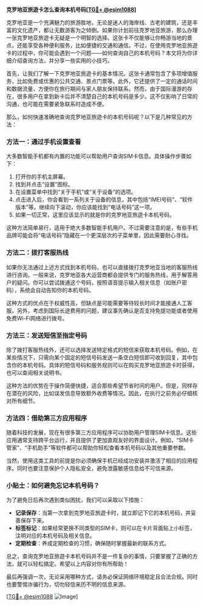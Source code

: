 **克罗地亚旅遊卡怎么查询本机号码[[TG💪+ @esim1088](https://t.me/s/esim1088)]**

克罗地亚是一个充满魅力的旅游胜地，无论是迷人的海岸线、古老的建筑，还是丰富的文化遗产，都让无数游客为之倾倒。如果你计划前往克罗地亚旅游，那么办理一张克罗地亚旅遊卡无疑是一个明智的选择。这张卡不仅能够让你畅游当地的景点，还能享受各种便利服务，比如便捷的交通和通信。不过，在使用克罗地亚旅遊卡的过程中，你可能会遇到一个问题——如何查询自己的本机号码？本文将为你详细介绍查询方法，并分享一些实用的小技巧。

首先，让我们了解一下克罗地亚旅遊卡的基本情况。这张卡通常包含了多项增值服务，比如免费或优惠的公共交通、景点门票等。此外，它还提供了一定的通话时间和数据流量，方便你在旅行期间与家人朋友保持联系。然而，由于国际漫游的存在，很多用户在拿到新卡后并不清楚自己的本机号码是多少。这不仅影响了日常的沟通，也可能在需要紧急联系时造成不便。

那么，如何快速准确地查询克罗地亚旅遊卡的本机号码呢？以下是几种常见的方法：

### 方法一：通过手机设置查看

大多数智能手机都有内置的功能可以帮助用户查询SIM卡信息。具体操作步骤如下：

1. 打开你的手机主屏幕。
2. 找到并点击“设置”图标。
3. 在设置菜单中找到“关于手机”或“关于设备”的选项。
4. 点击进入后，你会看到一系列关于设备的信息，其中包括“IMEI号码”、“软件版本”等。继续向下滚动，你应该能找到“电话号码”这一项。
5. 如果一切正常，这里应该显示的就是你的克罗地亚旅遊卡本机号码。

这种方法简单易行，适用于绝大多数智能手机用户。不过需要注意的是，有些手机品牌可能会将“电话号码”隐藏在一个更深层次的子菜单里，因此需要耐心寻找。

### 方法二：拨打客服热线

如果你无法通过上述方式找到本机号码，也可以直接拨打克罗地亚当地的客服热线进行咨询。一般来说，克罗地亚各大运营商都会提供专门的服务热线，用于解答用户的疑问。你可以尝试拨通这个号码，按照语音提示输入相关信息（如账户密码），系统会自动告知你的本机号码。

这种方式的优点在于权威性高，但缺点是可能需要等待较长时间才能接通人工客服。另外，考虑到国际长途费用的问题，建议事先确认是否支持免提功能或者使用免费Wi-Fi网络进行拨号。

### 方法三：发送短信至指定号码

除了拨打客服热线外，还可以选择发送特定格式的短信来获取本机号码。例如，在某些情况下，只需向某个固定的短信号码发送一条空白短信即可收到回复，其中包含你的本机号码。具体的短信号码和服务规则可以在购买克罗地亚旅遊卡时获得，也可以查阅相关说明书。

这种方法的优势在于操作简便快捷，适合那些希望节省时间的用户。但是，同样存在潜在的风险，比如误发信息导致额外收费等情况。因此，在执行之前务必仔细核对所有细节。

### 方法四：借助第三方应用程序

随着科技的发展，现在有很多第三方应用程序可以协助用户管理SIM卡信息。这些应用通常支持跨平台运行，并且提供了更加直观友好的界面设计。例如，“SIM卡管家”、“手机助手”等软件都可以帮助你轻松查看本机号码以及其他重要参数。

当然，使用这类工具的前提是你必须确保手机已经成功安装并激活了相应的应用程序。同时也要注意保护个人隐私安全，避免泄露敏感信息给不可信来源。

### 小贴士：如何避免忘记本机号码？

为了避免日后再次遇到类似困扰，我们可以采取以下措施：

- **记录保存**：当第一次拿到克罗地亚旅遊卡时，就立即记下它的本机号码，并妥善保存下来。
- **标签标记**：如果经常更换不同类型的SIM卡，则可以在卡片背面贴上小标签，注明对应的本机号码及相关信息。
- **定期检查**：养成定期检查的习惯，确保随时掌握最新的联系方式。

总之，查询克罗地亚旅遊卡本机号码并不是一件复杂的事情，只要掌握了正确的方法，就可以轻松搞定。希望以上内容对你有所帮助！

最后再强调一次，无论采用哪种方式，请务必保证网络环境稳定且合法合规。同时也要警惕诈骗行为，切勿轻信来历不明的信息来源。

[[TG💪+ @esim1088](https://t.me/s/esim1088) ![Image](https://i.postimg.cc/4NQfJmqS/Snipaste-2025-05-13-00-14-12.png)]